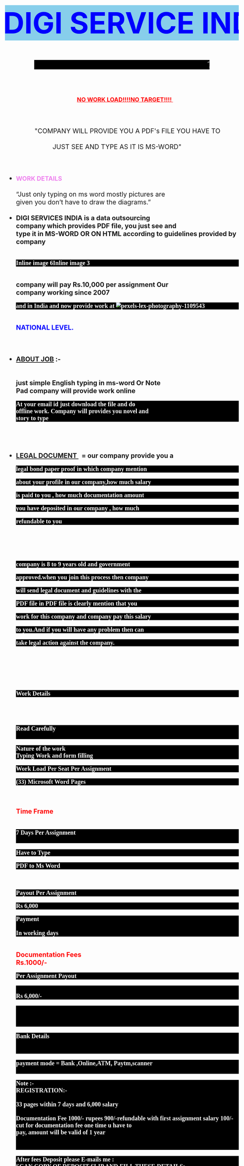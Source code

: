 





<html>	
	





<style type="text/css">
	

body{margin-left:0.1;margin-right:0.1;margin-top:0.1pt;font-size:16pt;}
h1{background:skyblue;color:blue;font-size:1in;}
.class{font-size:20pt;color:white;background:black;margin-left:1in;margin-right:1in;}
.note{font-size:14;font-family:arial;color:blue;}
p{font-size: 20;font-family: arial black;background: black;color: white;align-content: center;align-bottom:0.1pt ;}
.go{font-size: 20;font-family: arial black;background:lightsalmon;color: white;align-content: center;align-bottom:0.1pt ;}
</style>

<body>
<h1><marquee behavior="alternate">DIGI SERVICE INDIA</marquee></h1>

<p class="class"><marquee behavior="scroll">THE DATA ENTRY TYPING WORK &nbsp;&nbsp;&nbsp;&nbsp;&nbsp;&nbsp;&nbsp; THE DATA ENTRY TYPING WORK&nbsp;&nbsp;&nbsp;&nbsp;&nbsp;&nbsp;&nbsp; THE DATA ENTRY TYPING WORK</marquee> </p>
&nbsp;&nbsp;&nbsp;&nbsp;&nbsp;&nbsp;&nbsp;&nbsp;&nbsp;&nbsp;&nbsp;&nbsp;&nbsp;&nbsp;&nbsp;&nbsp;&nbsp;&nbsp;&nbsp;&nbsp;&nbsp;&nbsp;&nbsp;&nbsp;&nbsp;&nbsp;&nbsp;&nbsp;&nbsp; 






<ul><p class="note">
<center><span style="font-size:19;color:red;"><b><u>
NO WORK LOAD!!!!NO TARGET!!!!
</u></b>&nbsp;&nbsp;&nbsp;</span></center>&nbsp;&nbsp;&nbsp;&nbsp;&nbsp;&nbsp;&nbsp;&nbsp;&nbsp;&nbsp;&nbsp;&nbsp;&nbsp;&nbsp;&nbsp;&nbsp;&nbsp;&nbsp;&nbsp;&nbsp;&nbsp;&nbsp;&nbsp;&nbsp;&nbsp;&nbsp;&nbsp;&nbsp;&nbsp;&nbsp;&nbsp;&nbsp;&nbsp;&nbsp;&nbsp;&nbsp;&nbsp;&nbsp;&nbsp;&nbsp;&nbsp;<br>
&nbsp;&nbsp;&nbsp;&nbsp;&nbsp;&nbsp;&nbsp;&nbsp;&nbsp;&nbsp;&nbsp;&nbsp;&nbsp;&nbsp;&nbsp;&nbsp;&nbsp;&nbsp;&nbsp;&nbsp;&nbsp;&nbsp;&nbsp;&nbsp;&nbsp;&nbsp;&nbsp;&nbsp;&nbsp;&nbsp;&nbsp;&nbsp;&nbsp;&nbsp;&nbsp;&nbsp;&nbsp;&nbsp;<br>
&nbsp;&nbsp;&nbsp;&nbsp;&nbsp;&nbsp;&nbsp;&nbsp;&nbsp;&nbsp;&nbsp;&nbsp;&nbsp;&nbsp;&nbsp;&nbsp;&nbsp;&nbsp;
<center>"COMPANY WILL PROVIDE YOU A PDF's FILE YOU HAVE TO</center> <br>
&nbsp;&nbsp;&nbsp;&nbsp;&nbsp;&nbsp;&nbsp;&nbsp;&nbsp;&nbsp;&nbsp;&nbsp;&nbsp;&nbsp;&nbsp;&nbsp;&nbsp;&nbsp;&nbsp;&nbsp;JUST SEE AND TYPE AS IT IS MS-WORD"
<br>
<br>
<br>
&nbsp;&nbsp;&nbsp;&nbsp;&nbsp;&nbsp;&nbsp;&nbsp;&nbsp;&nbsp;&nbsp;&nbsp;&nbsp;&nbsp;&nbsp;&nbsp;&nbsp;&nbsp;&nbsp;&nbsp;&nbsp;&nbsp;&nbsp;&nbsp;&nbsp;&nbsp;&nbsp;&nbsp;&nbsp;&nbsp;&nbsp;<li><span style="font-size:20;color:violet;"><B>WORK DETAILS</B></span><br>
<br>
“Just only typing on ms word mostly pictures are
<br>
 given you don’t have to draw the  diagrams.”
<br>
<br>
<b>

<li>
DIGI SERVICES INDIA is a data outsourcing
<br> 
company which provides PDF file, you just see and
<br>
 type it in MS-WORD OR ON HTML according to guidelines provided by company 
<br>

<br>

 
Inline image 6Inline image 3 

<br>
company will pay Rs.10,000 per assignment Our
<br>
company working since 2007 
<br>
 <span style="color:blue;">

and in India and now provide work at
![pexels-lex-photography-1109543](https://user-images.githubusercontent.com/106242396/171816585-04e249a3-019b-4361-a1f8-5b61ef08bf1b.jpg)

 
<br>
<b>NATIONAL LEVEL.
</b>
<br>
<br>
<br>
<br>
<b><u><li>ABOUT JOB</u> :- </b>




<br>	
<br>
<br>
just simple English typing in ms-word Or Note
<br>
Pad company will provide work online

<br>

At your email id  just download the file and do
<br>
offline work. Company will provides you novel and 
<br>
story to type

<br>
<br>
<br>


<li><b><u>LEGAL DOCUMENT </u></b>&nbsp; = our company provide you a 
<br>

legal bond paper proof in which company mention 
<br>

about your profile in our company,how much salary 
<br>

is paid to you , how much documentation amount
<br>

 you have deposited in our company , how much
<br>

 refundable to you 

<br>

<br>
<br>



 company is 8 to 9  years old and government
<br>

 approved.when you join this process then company
<br>

 will send legal document and guidelines with the 
<br>

PDF file in PDF file is clearly mention that you 
<br>

work for this company and company pay this salary 
<br>

to you.And if you will have any problem then can 
<br>

take legal action against the company.

<br>
<br>
<br>

<br>



Work Details


<br>
<br><span style="color:red;">

Read Carefully
</span>
<br>
<br>


 Nature of the work
<br>
Typing Work and form filling 
<br>


 Work Load Per Seat Per  Assignment
<br>


(33) Microsoft Word Pages


<br>
<br> Time Frame
<br>
<br>


7 Days Per Assignment
<br>
<br>


 Have to Type
 
PDF to Ms Word

<br>

 Payout Per Assignment
<b>

Rs 6,000

 Payment</b>
<br>
<br>
In  working days


<br>
 Documentation Fees 
<br>
<b>Rs.1000/-</b>
<br>

 Per Assignment Payout


<br>Rs 6,000/-

<br><br><br>


Bank Details
<br><br><br>


payment mode = Bank ,Online,ATM, Paytm,scanner
<br><br>

Note :-<br>
REGISTRATION:-
<br>
<br>
33 pages within 7 days and 6,000 salary  
<br>
 Documentation Fee 1000/- rupees  900/-refundable with first assignment salary 100/- cut for documentation fee one time u have to <br>pay, amount will be valid of 1 year 
 <br><br><br>
 

After fees Deposit please E-mails me :
<br>
SCAN COPY OF DEPOSIT SLIP AND FILL THESE DETAILS:- 
<br><br><br>
 

   NAME:-
   <br>
   CONTACT NO:-
<br>
   BANK:-
<br>
   BRANCH:-
<br>
   AMOUNT:-
<br>
   EMAIL ID:-
<br>
   ACCOUNT NO:-
<br>
   ADDRESS:-
<br>
 <br>
<br>
 ONCE YOU PAY THE SECURITY AMOUNT AFTER THAT COMPANY SENDS:-
<br>

 PDF FILE = WHICH IS WORK
<br>
 GUIDELINE
<br>
 AGREEMENT LETTER
<br>
HELPLINE NO
<br>
 LEGAL AGREEMENT
<br>
 company full address:- (2/78 Vashant Street, Ghaziabad, Utter Pradesh- 201002}
<br>

<br>

COMPANY REGISTRATION .

<br>
<br>
<br>
 

Department of Labor
<br>

Government of National Capital Territory
<br>

Of Delhi

<br>
C2/78 Vashant Street, Ghaziabad, Utter Pradesh- 201002
<br>
Form C
<br>

Registration Certificate of Establishment

<br>
<br>




 Regards        :DIGIDERVICESINDIA











<td bgcolor="violet">
   <br><br><br>
<center><span style="font-size:19;color:red;"><b><u>
   कोई काम लोड नहीं!!!! कोई लक्ष्य नहीं!!!!
</u></b></span></center>


	<center>"कंपनी आपको एक पीडीएफ की फाइल प्रदान करेगी जिसे आपको करना है <br>

		
		बस देखें और टाइप करें क्योंकि यह एमएस-वर्ड है"
</center><br>
<br>
<br>
<li><span style="font-size:20;color:violet;"><B>कार्य विवरण</B></span><br>
<br>
“बस केवल एमएस शब्द ज्यादातर चित्रों पर टाइपिंग कर रहे हैं
<br>
 यह देखते हुए कि आपको आरेख बनाने की आवश्यकता नहीं है.”
<br>
<br>
<b>

<li>
<b><span style="color:yellow;">DIGI SERVICES INDIA </span></b>
	
	एक डेटा आउटसोर्सिंग है
<br> 
कंपनी जो पीडीएफ फाइल प्रदान करती है, 
	
	आप बस देखते हैं और
<br>
 कंपनी द्वारा प्रदान किए गए दिशानिर्देशों के अनुसार इसे MS-WORD या HTML पर टाइप करें 
<br>

<br>

 
इनलाइन छवि 6इनलाइन छवि 3 

<br>
कंपनी प्रति असाइनमेंट <span style="color:blue;">10,000 </span>रुपये का भुगतान करेगी
<br>
	
2007 से काम कर रही कंपनी 
<br>


और भारत में और अब पर काम प्रदान करते हैं

 
<br>
 <span style="color:blue;"><b>राष्ट्रीय स्तर पर।</b></span>

<br>
<br>
<br>
<br>
<b><u><li>नौकरी के बारे में</u> :- </b>


 

<br>  
<br>
<br>
बस एमएस-शब्द या नोट में सरल अंग्रेजी टाइपिंग
<br>
पैड कंपनी ऑनलाइन काम प्रदान करेगी

<br>

अपने ईमेल आईडी पर बस फ़ाइल डाउनलोड करें और क्या
<br>
ऑफ़लाइन कार्य. कंपनी आपको उपन्यास प्रदान करेगी और 
<br>
टाइप करने के लिए कहानी

<br>
<br>
<br>


<li><<b><u>कानूनी दस्तावेज </u></b>&nbsp; = हमारी कंपनी आपको एक प्रदान करती है 
<br>

कानूनी बांड कागज सबूत जिसमें कंपनी का उल्लेख 
<br>

हमारी कंपनी में अपनी प्रोफ़ाइल के बारे में, कितना वेतन 
<br>

आपको भुगतान किया जाता है, कितनी प्रलेखन राशि
<br>

 आपने हमारी कंपनी में जमा किया है, कितना
<br>

 आपके लिए वापसी योग्य 

<br>

<br>
<br>



 कंपनी 8 से 9 साल की है और सरकार
<br>

 approved.जब आप इस प्रक्रिया में शामिल होते हैं तो कंपनी
<br>

 के साथ कानूनी दस्तावेज और दिशानिर्देश भेज देंगे 
<br>

पीडीएफ फाइल में पीडीएफ फाइल स्पष्ट रूप से उल्लेख है कि आप 
<br>

इस कंपनी के लिए काम करें और कंपनी इस वेतन का भुगतान करती है 
<br>

आपको। और अगर आपको कोई समस्या होगी तो कर सकते हैं 
<br>

कंपनी के खिलाफ कानूनी कार्रवाई करें।

<br>
<br>
<br>

<br>



<li>कार्य विवरण


<br>
<br>
<li><span style="color:lemon;">ध्यान से पढ़ें</span>



<br>
<br>


 काम की प्रकृति
<br>
टाइपिंग कार्य और प्रपत्र भरना 
<br>


 कार्य लोड प्रति सीट प्रति असाइनमेंट
<br>


(33) Microsoft Word पेज


<br>
<br> समय सीमा
<br>
<br>


प्रति असाइनमेंट 7 दिन
<br>
<br>

 Ms Word को PDF टाइप करना होगा


<br>

 प्रति असाइनमेंट भुगतान
<b>

Rs 6,000

 भुगतान</b>
<br>
<br>
कार्य दिवसों में


<br>
 प्रलेखन शुल्क 
<br>
<b>Rs.1000/-</b>
<br>

 प्रति असाइनमेंट भुगतान


<br>Rs 6,000/-
<br><br><br>



बैंक विवरण
<br><br><br>


भुगतान मोड = बैंक, ऑनलाइन, एटीएम, पेटीएम, स्कैनर
<br><br>

नोट :-<br>
पंजीकरण:-
<br>
<br>
7 दिनों के भीतर 33 पृष्ठ और 6,000 वेतन  
<br>
प्रलेखन शुल्क 1000 /- रुपये 900 / - पहले असाइनमेंट वेतन के साथ वापसी योग्य 100 / - प्रलेखन शुल्क के लिए कटौती एक बार जब आपको भुगतान करना <br>पड़ता है, तो राशि 1 वर्ष की वैध होगी 
 <br>
फीस जमा के बाद कृपया मुझे ई मेल:
<br>
जमा पर्ची की प्रतिलिपि स्कैन करें और इन विवरणों को भरें:- 

 
<br><br>
   नाम:-
<br>
संपर्क सं:-
<br>
बैंक:-
<br>
शाखा:-
<br>
राशि:-
<br>
ईमेल आईडी:-
<br>
खाता सं:-
<br>
पता:-

 
<br><br><br>
 एक बार जब आप उस कंपनी के भेजने के बाद सुरक्षा राशि का भुगतान करते हैं: -
<br>
PDF फ़ाइल = जो काम है
<br> दिशानिर्देश<br>
 समझौता पत्र<br>
हेल्पलाइन नंबर<br>
 कानूनी समझौता<br>
 कंपनी का पूरा पता:- (2/78 Vashant Street, गाजियाबाद, उत्तर प्रदेश- 201002}

<br><br>
कंपनी पंजीकरण |
<br>
श्रम विभाग
<br>
राष्ट्रीय राजधानी क्षेत्र की सरकार
<br>
दिल्ली का
<br>
C2/78 वशांत स्ट्रीट, गाजियाबाद, उत्तर प्रदेश- 201002
प्रपत्र C
<br>
स्थापना का पंजीकरण प्रमाण पत्र
<br><br>
 Regards   &nbsp;   &nbsp;  :DIGIDERVICESINDIA










<p class="go">
LOCATION =  &nbsp;<a href="https://goo.gl/maps/k2CYBYStDMYB4aDCA">https://goo.gl/maps/k2CYBYStDMYB4aDCA</a><br><br>

<span style="color: red;">ADDRESS</span> = C2/78VASHANT STREET,GHAZIABAD,UTTER PRADESH-201002


	TERMS AND CONDITIONS APPLY<br><br>

<span style="color:GREEN;">HELPLINE NUMBER:- 9899187843</span>

<span style="color:burlywood;">ONLY WHATSAPP NUMBER</span>






</html>
